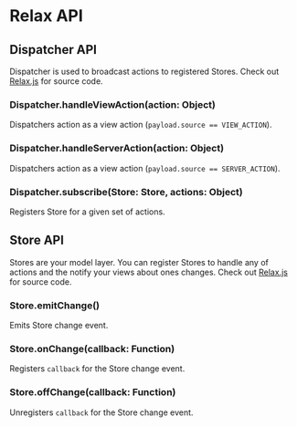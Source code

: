Relax API
=========

## Dispatcher API

Dispatcher is used to broadcast actions to registered Stores. Check out [Relax.js](https://github.com/gyzerok/relax.js/blob/master/src/Relax.js) for source code.

### Dispatcher.handleViewAction(action: Object)
Dispatchers action as a view action (```payload.source == VIEW_ACTION```).

### Dispatcher.handleServerAction(action: Object)
Dispatchers action as a view action (```payload.source == SERVER_ACTION```).

### Dispatcher.subscribe(Store: Store, actions: Object)
Registers Store for a given set of actions.

## Store API

Stores are your model layer. You can register Stores to handle any of actions and the notify your views about ones changes. Check out [Relax.js](https://github.com/gyzerok/relax.js/blob/master/src/Relax.js) for source code.

### Store.emitChange()
Emits Store change event.

### Store.onChange(callback: Function)
Registers ```callback``` for the Store change event.

### Store.offChange(callback: Function)
Unregisters ```callback``` for the Store change event.